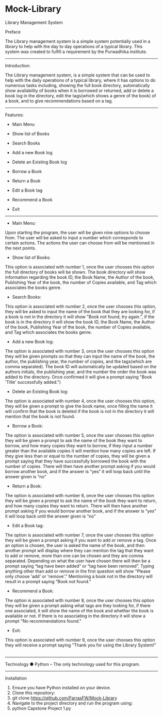 # Mock-Library
Library Management System

Preface

The Library management system is a simple system potentially used in a library to help with the day to day operations of a typical library. This system was created to fulfill a requirement by the Purwadhika institute.
________________________________________
Introduction:

The Library management system, is a simple system that can be used to help with the daily operations of a typical library, where it has options to do numerous tasks including, showing the full book directory, automatically show availability of books when it is borrowed or returned, add or delete a book log in the directory, edit the tags(which shows a genre of the book) of a book, and to give recommendations based on a tag.
________________________________________
Features:

- Main Menu

- Show list of Books

- Search Books

- Add a new Book log

- Delete an Existing Book log

- Borrow a Book

- Return a Book

- Edit a Book tag

- Recommend a Book

- Exit

________________________________________
- Main Menu:

Upon starting the program, the user will be given nine options to choose from. The user will be asked to input a number which corresponds to certain actions. The actions the user can choose from will be mentioned in the next points.

- Show list of Books:

This option is associated with number 1, once the user chooses this option the full directory of books will be shown. The book directory will show information regarding the book ID, the Book Name, the Author of the book, Publishing Year of the book, the number of Copies available, and Tag which associates the books genre.

- Search Books:

This option is associated with number 2, once the user chooses this option, they will be asked to input the name of the book that they are looking for, if a book is not in the directory it will show "Book not found, try again.", if the book is in the directory it will show the book ID, the Book Name, the Author of the book, Publishing Year of the book, the number of Copies available, and Tag which associates the books genre.

- Add a new Book log:

The option is associated with number 3, once the user chooses this option they will be given prompts so that they can input the name of the book, the author, the publishing year, the number of copies, and the tags(which are comma separated). The book ID will automatically be updated based on the authors initials, the publishing year, and the number the order the book was added to the directory. Once confirmed it will give a prompt saying "Book 'Title' successfully added.")

- Delete an Existing Book log:

The option is associated with number 4, once the user chooses this option, they will be given a prompt to give the book name, once filling the name it will confirm that the book is deleted if the book is not in the directory it will mention that the book is not found.

- Borrow a Book:

The option is associated with number 5, once the user chooses this option they will be given a prompt to ask the name of the book they want to borrow, and how many copies they want to borrow, if they input a number greater than the available copies it will mention how many copies are left. If they give less than or equal to the number of copies, they will be given a prompt saying that they have successfully borrowed the book with the number of copies. There will then have another prompt asking if you would borrow another book, and if the answer is “yes” it will loop back until the answer given is “no”

- Return a Book:

The option is associated with number 6, once the user chooses this option they will be given a prompt to ask the name of the book they want to return, and how many copies they want to return. There will then have another prompt asking if you would borrow another book, and if the answer is “yes” it will loop back until the answer given is “no”

- Edit a Book tag:

The option is associated with number 7, once the user chooses this option they will be given a prompt asking if you want to add or remove a tag. Once an option is chosen, the user is asked the name of the book, and then another prompt will display where they can mention the tag that they want to add or remove, more than one can be chosen and they are comma separated. Depending on what the user have chosen there will then be a prompt saying “tag have been added” or “tag have been removed”. Typing anything other than add or remove in the first question will show "Please only choose 'add' or 'remove'." Mentioning a book not in the directory will result in a prompt saying “Book not found.”

- Recommend a Book:

The option is associated with number 8, once the user chooses this option they will be given a prompt asking what tags are they looking for, if there one associated, it will show the name of the book and whether the book is available or not. If there is no associating in the directory it will show a prompt "No recommendations found."

- Exit:

This option is associated with number 9, once the user chooses this option they will receive a prompt saying "Thank you for using the Library System!"
 
________________________________________
Technology
●	Python – The only technology used for this program.
________________________________________
Installation
1.	Ensure you have Python installed on your device.
2.	Clone this repository:
3.	git clone https://github.com/FarrasFW/Mock-Library
4.	Navigate to the project directory and run the program using:
5.	python Capstone Project 1.py
